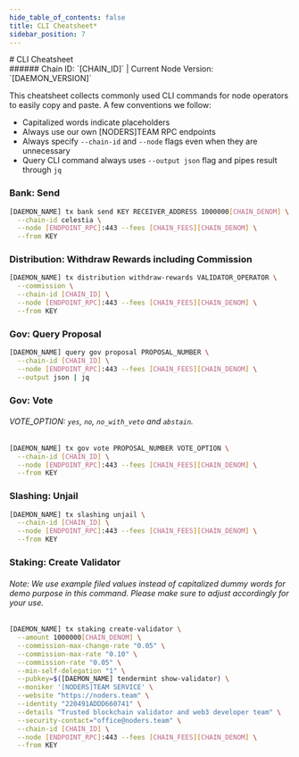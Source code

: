 ```yaml
---
hide_table_of_contents: false
title: CLI Cheatsheet*
sidebar_position: 7
---
```


<div class="h1-with-icon icon-[CHAIN_SYSTEM_NAME]">
# CLI Cheatsheet
</div>
###### Chain ID: `[CHAIN_ID]` | Current Node Version: `[DAEMON_VERSION]`

This cheatsheet collects commonly used CLI commands for node operators to easily copy and paste. A few conventions we follow:

- Capitalized words indicate placeholders
- Always use our own [NODERS]TEAM RPC endpoints
- Always specify `--chain-id` and `--node` flags even when they are unnecessary
- Query CLI command always uses `--output json` flag and pipes result through `jq`

### Bank: Send
```bash
[DAEMON_NAME] tx bank send KEY RECEIVER_ADDRESS 1000000[CHAIN_DENOM] \
  --chain-id celestia \
  --node [ENDPOINT_RPC]:443 --fees [CHAIN_FEES][CHAIN_DENOM] \
  --from KEY
```

### Distribution: Withdraw Rewards including Commission
```bash
[DAEMON_NAME] tx distribution withdraw-rewards VALIDATOR_OPERATOR \
  --commission \
  --chain-id [CHAIN_ID] \
  --node [ENDPOINT_RPC]:443 --fees [CHAIN_FEES][CHAIN_DENOM] \
  --from KEY
```

### Gov: Query Proposal
```bash
[DAEMON_NAME] query gov proposal PROPOSAL_NUMBER \
  --chain-id [CHAIN_ID] \
  --node [ENDPOINT_RPC]:443 --fees [CHAIN_FEES][CHAIN_DENOM] \
  --output json | jq
```

### Gov: Vote
###### VOTE_OPTION: `yes`, `no`, `no_with_veto` and `abstain`.
```bash
[DAEMON_NAME] tx gov vote PROPOSAL_NUMBER VOTE_OPTION \
  --chain-id [CHAIN_ID] \
  --node [ENDPOINT_RPC]:443 --fees [CHAIN_FEES][CHAIN_DENOM] \
  --from KEY
```

### Slashing: Unjail
```bash
[DAEMON_NAME] tx slashing unjail \
  --chain-id [CHAIN_ID] \
  --node [ENDPOINT_RPC]:443 --fees [CHAIN_FEES][CHAIN_DENOM] \
  --from KEY
```

### Staking: Create Validator
###### Note: We use example filed values instead of capitalized dummy words for demo purpose in this command. Please make sure to adjust accordingly for your use.
```bash
[DAEMON_NAME] tx staking create-validator \
  --amount 1000000[CHAIN_DENOM] \
  --commission-max-change-rate "0.05" \
  --commission-max-rate "0.10" \
  --commission-rate "0.05" \
  --min-self-delegation "1" \
  --pubkey=$([DAEMON_NAME] tendermint show-validator) \
  --moniker '[NODERS]TEAM SERVICE' \
  --website "https://noders.team" \
  --identity "220491ADDD660741" \
  --details "Trusted blockchain validator and web3 developer team" \
  --security-contact="office@noders.team" \
  --chain-id [CHAIN_ID] \
  --node [ENDPOINT_RPC]:443 --fees [CHAIN_FEES][CHAIN_DENOM] \
  --from KEY
```
